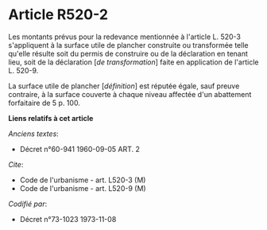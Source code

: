 # Article R520-2

Les montants prévus pour la redevance mentionnée à l'article L. 520-3 s'appliquent à la surface utile de plancher construite
ou transformée telle qu'elle résulte soit du permis de construire ou de la déclaration en tenant lieu, soit de la déclaration
[*de transformation*] faite en application de l'article L. 520-9.

La surface utile de plancher [*définition*] est réputée égale, sauf preuve contraire, à la surface couverte à chaque niveau
affectée d'un abattement forfaitaire de 5 p. 100.

**Liens relatifs à cet article**

_Anciens textes_:

  - Décret n°60-941 1960-09-05 ART. 2

_Cite_:

  - Code de l'urbanisme - art. L520-3 (M)
  - Code de l'urbanisme - art. L520-9 (M)

_Codifié par_:

  - Décret n°73-1023 1973-11-08
